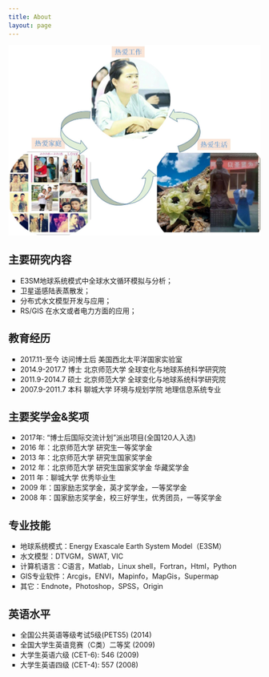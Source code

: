 ```yaml
---
title: About
layout: page
---
```



<!--<img src="assets\images\mylife.jpg" />-->
![Keywords-Ads-Landing pages flow](mylife.jpg)
<!--![Profile Image]({{ site.url }}/{{ site.picture }})-->



<h2>主要研究内容</h2>

<ul type="square">
	<li>E3SM地球系统模式中全球水文循环模拟与分析；</li>
	<li>卫星遥感陆表蒸散发；</li>
	<li>分布式水文模型开发与应用； </li>
	<li>RS/GIS 在水文或者电力方面的应用；</li>
</ul>


<h2>教育经历</h2>

<ul type="square">
	<li>2017.11-至今      访问博士后  美国西北太平洋国家实验室</li>
	<li>2014.9-2017.7      博士      北京师范大学 全球变化与地球系统科学研究院</li>
	<li>2011.9-2014.7      硕士      北京师范大学 全球变化与地球系统科学研究院 </li>
	<li>2007.9-2011.7      本科       聊城大学 环境与规划学院 地理信息系统专业</li>
</ul>


<h2>主要奖学金&奖项</h2>

<ul type="square">
	<li>2017年:  “博士后国际交流计划”派出项目(全国120人入选)</li>
	<li>2016 年：北京师范大学  研究生一等奖学金</li>
	<li>2013 年：北京师范大学  研究生国家奖学金</li>
	<li>2012 年：北京师范大学  研究生国家奖学金 华藏奖学金</li>
	<li>2011 年：聊城大学      优秀毕业生</li>
	<li>2009 年：国家励志奖学金，英才奖学金，一等奖学金</li>
	<li>2008 年：国家励志奖学金，校三好学生，优秀团员，一等奖学金 </li>
</ul>

<h2>专业技能</h2>
<ul type="square">
	
<li>地球系统模式：Energy Exascale Earth System Model（E3SM）</li>
<li>水文模型：DTVGM，SWAT, VIC</li>
<li>计算机语言：C语言，Matlab，Linux shell，Fortran，Html，Python</li>
<li>GIS专业软件：Arcgis，ENVI，Mapinfo，MapGis，Supermap</li>
<li>其它：Endnote，Photoshop，SPSS，Origin</li>
</ul>

<h2>英语水平</h2>

<ul type="square">
	<li>全国公共英语等级考试5级(PETS5)  (2014)</li>
	<li>全国大学生英语竞赛（C类）二等奖 (2009)</li>
	<li>大学生英语六级 (CET-6):   546 (2009)</li>
	<li>大学生英语四级 (CET-4):   557 (2008)</li>
</ul>

<!-- 
<h2>Projects</h2>
-->
<!-- 
<ul>
	<li><a href="https://github.com/">Lorem Lorem</a></li>
	<li><a href="https://github.com/">Ipsum Dolor</a></li>
	<li><a href="https://github.com/">Dolor Lorem</a></li>
</ul>
-->
